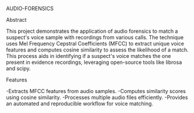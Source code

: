 AUDIO-FORENSICS

Abstract

This project demonstrates the application of audio forensics to match a suspect's voice sample with recordings from various calls. The technique uses Mel Frequency Cepstral Coefficients (MFCC) to extract unique voice features and computes cosine similarity to assess the likelihood of a match. This process aids in identifying if a suspect's voice matches the one present in evidence recordings, leveraging open-source tools like librosa and scipy.

Features

-Extracts MFCC features from audio samples.
-Computes similarity scores using cosine similarity.
-Processes multiple audio files efficiently.
-Provides an automated and reproducible workflow for voice matching.

